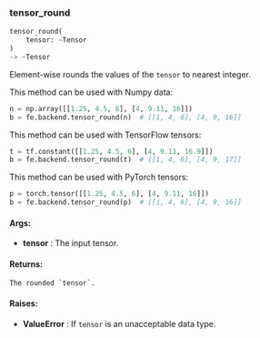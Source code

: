 

### tensor_round
```python
tensor_round(
	tensor: ~Tensor
)
-> ~Tensor
```
Element-wise rounds the values of the `tensor` to nearest integer.

This method can be used with Numpy data:
```python
n = np.array([[1.25, 4.5, 6], [4, 9.11, 16]])
b = fe.backend.tensor_round(n)  # [[1, 4, 6], [4, 9, 16]]
```

This method can be used with TensorFlow tensors:
```python
t = tf.constant([[1.25, 4.5, 6], [4, 9.11, 16.9]])
b = fe.backend.tensor_round(t)  # [[1, 4, 6], [4, 9, 17]]
```

This method can be used with PyTorch tensors:
```python
p = torch.tensor([[1.25, 4.5, 6], [4, 9.11, 16]])
b = fe.backend.tensor_round(p)  # [[1, 4, 6], [4, 9, 16]]
```


#### Args:

* **tensor** :  The input tensor.

#### Returns:
    The rounded `tensor`.

#### Raises:

* **ValueError** :  If `tensor` is an unacceptable data type.